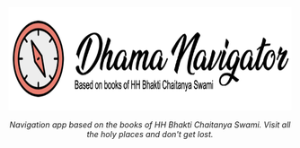 <p align="center">
    <img src="docs/logo.png" height="184px"/>
</p>

<p align="center">
    <i>Navigation app based on the books of HH Bhakti Chaitanya Swami. Visit all the holy places and don't get lost.</i>
</p>


